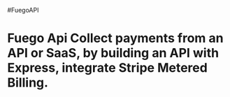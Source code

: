 #FuegoAPI
# Fuego Api Collect payments from an API or SaaS, by building an API with Express, integrate Stripe Metered Billing.
